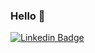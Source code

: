 ### Hello 👋



[![Linkedin Badge](https://img.shields.io/badge/-LinkedIn-blue?style=flat-square&logo=Linkedin&logoColor=white&link=https://www.linkedin.com/in/julianaalmeidadesouza/)](https://www.linkedin.com/in/julianaalmeidadesouza/) 

<!--
**julianaads/julianaads** is a ✨ _special_ ✨ repository because its `README.md` (this file) appears on your GitHub profile.

